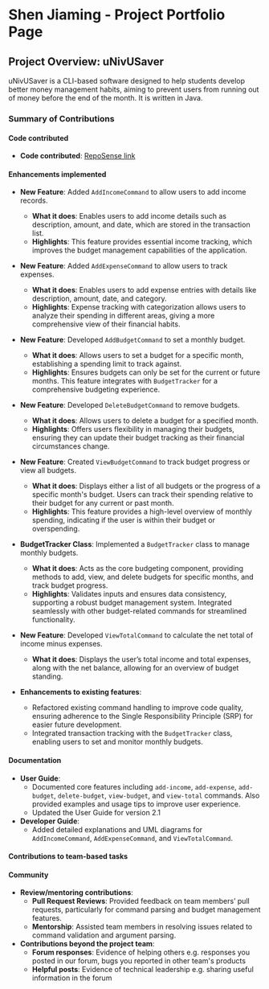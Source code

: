 # Shen Jiaming - Project Portfolio Page

## Project Overview: uNivUSaver

uNivUSaver is a CLI-based software designed to help students develop better money management habits, aiming to prevent users from running out of money before the end of the month. It is written in Java.

### Summary of Contributions

#### Code contributed
* **Code contributed**: [RepoSense link](https://nus-cs2113-ay2425s1.github.io/tp-dashboard/?search=Oshen27&sort=groupTitle&sortWithin=title&timeframe=commit&mergegroup=&groupSelect=groupByRepos&breakdown=true&checkedFileTypes=docs~functional-code~test-code~other&since=2024-09-20)

#### Enhancements implemented
* **New Feature**: Added `AddIncomeCommand` to allow users to add income records.
    * **What it does**: Enables users to add income details such as description, amount, and date, which are stored in the transaction list.
    * **Highlights**: This feature provides essential income tracking, which improves the budget management capabilities of the application.

* **New Feature**: Added `AddExpenseCommand` to allow users to track expenses.
    * **What it does**: Enables users to add expense entries with details like description, amount, date, and category.
    * **Highlights**: Expense tracking with categorization allows users to analyze their spending in different areas, giving a more comprehensive view of their financial habits.

* **New Feature**: Developed `AddBudgetCommand` to set a monthly budget.
    * **What it does**: Allows users to set a budget for a specific month, establishing a spending limit to track against.
    * **Highlights**: Ensures budgets can only be set for the current or future months. This feature integrates with `BudgetTracker` for a comprehensive budgeting experience.

* **New Feature**: Developed `DeleteBudgetCommand` to remove budgets.
    * **What it does**: Allows users to delete a budget for a specified month.
    * **Highlights**: Offers users flexibility in managing their budgets, ensuring they can update their budget tracking as their financial circumstances change.

* **New Feature**: Created `ViewBudgetCommand` to track budget progress or view all budgets.
    * **What it does**: Displays either a list of all budgets or the progress of a specific month's budget. Users can track their spending relative to their budget for any current or past month.
    * **Highlights**: This feature provides a high-level overview of monthly spending, indicating if the user is within their budget or overspending.

* **BudgetTracker Class**: Implemented a `BudgetTracker` class to manage monthly budgets.
  * **What it does**: Acts as the core budgeting component, providing methods to add, view, and delete budgets for specific months, and track budget progress.
  * **Highlights**: Validates inputs and ensures data consistency, supporting a robust budget management system. Integrated seamlessly with other budget-related commands for streamlined functionality.

* **New Feature**: Developed `ViewTotalCommand` to calculate the net total of income minus expenses.
    * **What it does**: Displays the user’s total income and total expenses, along with the net balance, allowing for an overview of budget standing.

* **Enhancements to existing features**:
  * Refactored existing command handling to improve code quality, ensuring adherence to the Single Responsibility Principle (SRP) for easier future development.
  * Integrated transaction tracking with the `BudgetTracker` class, enabling users to set and monitor monthly budgets.

#### Documentation
* **User Guide**:
  * Documented core features including `add-income`, `add-expense`, `add-budget`, `delete-budget`, `view-budget`, and `view-total` commands. Also provided examples and usage tips to improve user experience.
  * Updated the User Guide for version 2.1
* **Developer Guide**:
  * Added detailed explanations and UML diagrams for `AddIncomeCommand`, `AddExpenseCommand`, and `ViewTotalCommand`.

#### Contributions to team-based tasks

#### Community
* **Review/mentoring contributions**:
    * **Pull Request Reviews**: Provided feedback on team members’ pull requests, particularly for command parsing and budget management features.
    * **Mentorship**: Assisted team members in resolving issues related to command validation and argument parsing.
* **Contributions beyond the project team**:
  * **Forum responses**: Evidence of helping others e.g. responses you posted in our forum, bugs you reported in other team's products
  * **Helpful posts**: Evidence of technical leadership e.g. sharing useful information in the forum
